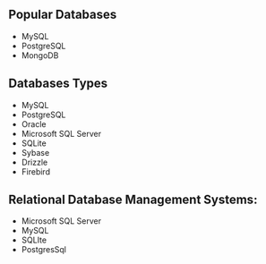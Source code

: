 ## Popular Databases
- MySQL
- PostgreSQL
- MongoDB

## Databases Types
- MySQL
- PostgreSQL
- Oracle
- Microsoft SQL Server
- SQLite
- Sybase
- Drizzle
- Firebird

## Relational Database Management Systems:
- Microsoft SQL Server
- MySQL
- SQLIte
- PostgresSql
